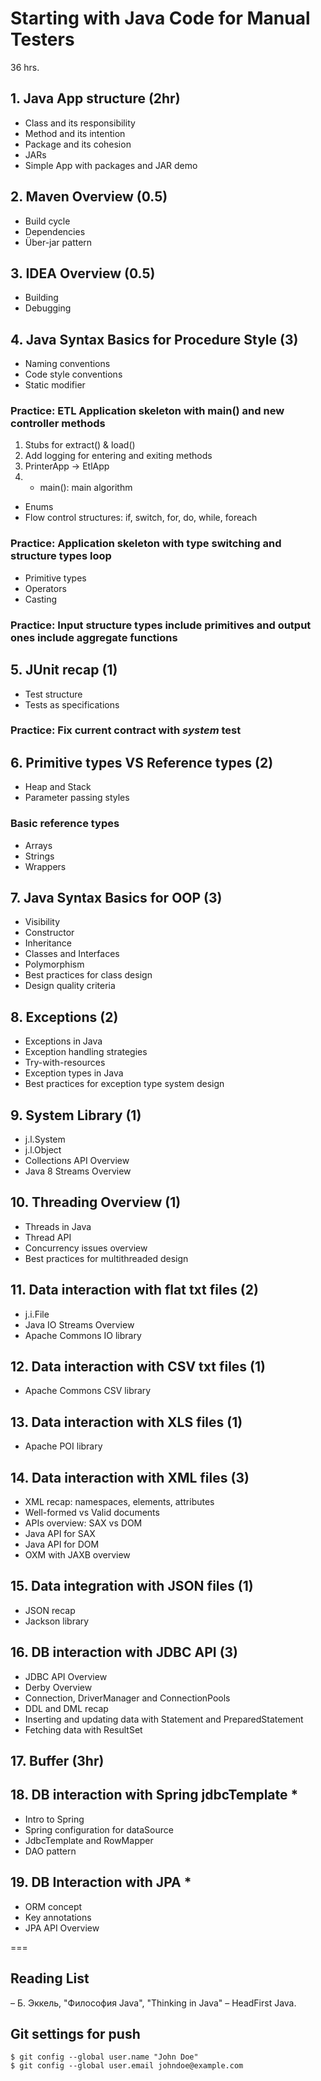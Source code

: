 # Starting with Java Code for Manual Testers
36 hrs.

## 1. Java App structure (2hr)
- Class and its responsibility 
- Method and its intention 
- Package and its cohesion 
- JARs
- Simple App with packages and JAR demo 

## 2. Maven Overview (0.5)
- Build cycle
- Dependencies
- Über-jar pattern

## 3. IDEA Overview (0.5)
- Building
- Debugging

## 4. Java Syntax Basics for Procedure Style (3)
- Naming conventions
- Code style conventions 
- Static modifier
### Practice: ETL Application skeleton with main() and new controller methods 
1. Stubs for extract() & load()
2. Add logging for entering and exiting methods
3. PrinterApp -> EtlApp 
4. * main(): main algorithm
- Enums
- Flow control structures: if, switch, for, do, while, foreach
### Practice: Application skeleton with type switching and structure types loop
- Primitive types
- Operators 
- Casting 
### Practice: Input structure types include primitives and output ones include aggregate functions

## 5. JUnit recap (1)
- Test structure
- Tests as specifications
### Practice: Fix current contract with _system_ test

## 6. Primitive types VS Reference types (2)
- Heap and Stack
- Parameter passing styles
### Basic reference types
- Arrays 
- Strings 
- Wrappers

## 7. Java Syntax Basics for OOP (3)
- Visibility
- Constructor 
- Inheritance 
- Classes and Interfaces 
- Polymorphism 
- Best practices for class design 
- Design quality criteria 

## 8. Exceptions (2)
- Exceptions in Java 
- Exception handling strategies
- Try-with-resources
- Exception types in Java
- Best practices for exception type system design 

## 9. System Library (1)
- j.l.System 
- j.l.Object
- Collections API Overview
- Java 8 Streams Overview

## 10. Threading Overview (1)
- Threads in Java 
- Thread API 
- Concurrency issues overview
- Best practices for multithreaded design 

## 11. Data interaction with flat txt files (2)
- j.i.File
- Java IO Streams Overview
- Apache Commons IO library

## 12. Data interaction with CSV txt files (1)
- Apache Commons CSV library

## 13. Data interaction with XLS files (1)
- Apache POI library

## 14. Data interaction with XML files (3)
- XML recap: namespaces, elements, attributes
- Well-formed vs Valid documents
- APIs overview: SAX vs DOM
- Java API for SAX
- Java API for DOM
- OXM with JAXB overview

## 15. Data integration with JSON files (1)
- JSON recap
- Jackson library

## 16. DB interaction with JDBC API (3)
- JDBC API Overview
- Derby Overview
- Connection, DriverManager and ConnectionPools
- DDL and DML recap
- Inserting and updating data with Statement and PreparedStatement
- Fetching data with ResultSet

## 17. Buffer (3hr)

## 18. DB interaction with Spring jdbcTemplate *
- Intro to Spring
- Spring configuration for dataSource
- JdbcTemplate and RowMapper
- DAO pattern

## 19. DB Interaction with JPA *
- ORM concept 
- Key annotations
- JPA API Overview

===

## Reading List
– Б. Эккель, "Философия Java", "Thinking in Java"
– HeadFirst Java.

## Git settings for push
```
$ git config --global user.name "John Doe"
$ git config --global user.email johndoe@example.com
```